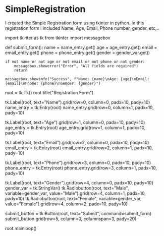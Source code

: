 # SimpleRegistration
I created the Simple Registration form using tkinter in python. In this registration form i included Name, Age, Email, Phone number, gender, etc,.. 

import tkinter as tk
from tkinter import messagebox

def submit_form():
    name = name_entry.get()
    age = age_entry.get()
    email = email_entry.get()
    phone = phone_entry.get()
    gender = gender_var.get()

    if not name or not age or not email or not phone or not gender:
        messagebox.showerror("Error", "All fields are required")
        return

    messagebox.showinfo("Success", f"Name: {name}\nAge: {age}\nEmail: {email}\nPhone: {phone}\nGender: {gender}")

root = tk.Tk()
root.title("Registration Form")

tk.Label(root, text="Name").grid(row=0, column=0, padx=10, pady=10)
name_entry = tk.Entry(root)
name_entry.grid(row=0, column=1, padx=10, pady=10)

tk.Label(root, text="Age").grid(row=1, column=0, padx=10, pady=10)
age_entry = tk.Entry(root)
age_entry.grid(row=1, column=1, padx=10, pady=10)

tk.Label(root, text="Email").grid(row=2, column=0, padx=10, pady=10)
email_entry = tk.Entry(root)
email_entry.grid(row=2, column=1, padx=10, pady=10)

tk.Label(root, text="Phone").grid(row=3, column=0, padx=10, pady=10)
phone_entry = tk.Entry(root)
phone_entry.grid(row=3, column=1, padx=10, pady=10)

tk.Label(root, text="Gender").grid(row=4, column=0, padx=10, pady=10)
gender_var = tk.StringVar()
tk.Radiobutton(root, text="Male", variable=gender_var, value="Male").grid(row=4, column=1, padx=10, pady=10)
tk.Radiobutton(root, text="Female", variable=gender_var, value="Female").grid(row=4, column=2, padx=10, pady=10)

submit_button = tk.Button(root, text="Submit", command=submit_form)
submit_button.grid(row=5, column=0, columnspan=3, pady=20)

root.mainloop()
